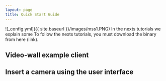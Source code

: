 ```yaml
---
layout: page
title: Quick Start Guide
---
```



![_config.yml]({{ site.baseurl }}/images/mss1.PNG)
In the nexts tutorials we explain some To follow the nexts tutorials, you must download the binary from here (link).  

## Video-wall example client


## Insert a camera using the user interface
